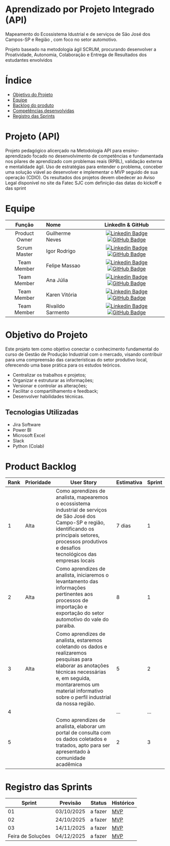 # Aprendizado por Projeto Integrado (API) 
Mapeamento do Ecossistema Idustrial e de serviços de São José dos Campos-SP e Região , com foco  no setor automotivo.

Projeto baseado na metodologia ágil SCRUM, procurando desenvolver a Proatividade, Autonomia, Colaboração e Entrega de Resultados dos estudantes envolvidos

# Índice
* [Objetivo do Projeto](#objetivo-do-projeto)
* [Equipe](#Equipe)
* [Backlog do produto](#Product-Backlog)
* [Competências desenvolvidas](#competências-desenvolvidas)
* [Registro das Sprints](#Registro-das-Sprints)


# Projeto (API) 
Projeto pedagógico alicerçado na Metodologia API para ensino-aprendizado focado no desenvolvimento de competências e fundamentada nos pilares de aprendizado com problemas reais (RPBL), validação externa e mentalidade ágil. 
Uso de estratégias para entender o problema, conceber uma solução viável ao desenvolver e implementar o MVP seguido de sua operação (CDIO). 
Os resultados dos projetos devem obedecer ao Aviso Legal disponível no site da Fatec SJC com definição das datas do kickoff e das sprint

# Equipe
|    Função     | Nome                                  |                                                                                                                                                      LinkedIn & GitHub                                                                                                                                                      |
| :-----------: | :------------------------------------ | :-------------------------------------------------------------------------------------------------------------------------------------------------------------------------------------------------------------------------------------------------------------------------------------------------------------------------: |
| Product Owner | Guilherme Neves     |     [![Linkedin Badge](https://img.shields.io/badge/Linkedin-blue?style=flat-square&logo=Linkedin&logoColor=white)](https://www.linkedin.com/in/) [![GitHub Badge](https://img.shields.io/badge/GitHub-111217?style=flat-square&logo=github&logoColor=white)](https://github.com/)              |
| Scrum Master  | Igor Rodrigo     | [![Linkedin Badge](https://img.shields.io/badge/Linkedin-blue?style=flat-square&logo=Linkedin&logoColor=white)](https://www.linkedin.com/in/) [![GitHub Badge](https://img.shields.io/badge/GitHub-111217?style=flat-square&logo=github&logoColor=white)](https://github.com/)     |
| Team Member   | Felipe Massao    |     [![Linkedin Badge](https://img.shields.io/badge/Linkedin-blue?style=flat-square&logo=Linkedin&logoColor=white)](https://www.linkedin.com/in/) [![GitHub Badge](https://img.shields.io/badge/GitHub-111217?style=flat-square&logo=github&logoColor=white)](https://github.com/)                                                                                                                |
|  Team Member  | Ana Júlia               |         [![Linkedin Badge](https://img.shields.io/badge/Linkedin-blue?style=flat-square&logo=Linkedin&logoColor=white)]([https://www.linkedin.com/in/](https://www.linkedin.com/in/anajuliacamargo/)) [![GitHub Badge](https://img.shields.io/badge/GitHub-111217?style=flat-square&logo=github&logoColor=white)](https://github.com/)        |
|  Team Member  | Karen Vitória                  |   [![Linkedin Badge](https://img.shields.io/badge/Linkedin-blue?style=flat-square&logo=Linkedin&logoColor=white)](https://www.linkedin.com/in/) [![GitHub Badge](https://img.shields.io/badge/GitHub-111217?style=flat-square&logo=github&logoColor=white)](https://github.com/)   |
|  Team Member  | Rivaildo Sarmento     |           [![Linkedin Badge](https://img.shields.io/badge/Linkedin-blue?style=flat-square&logo=Linkedin&logoColor=white)](https://www.linkedin.com/in/) [![GitHub Badge](https://img.shields.io/badge/GitHub-111217?style=flat-square&logo=github&logoColor=white)](https://github.com/)    


# Objetivo do Projeto
Este projeto tem como objetivo conectar o conhecimento fundamental do curso de Gestão de Produção Industrial com o mercado, visando contribuir para uma compreensão das características do setor produtivo local, oferecendo uma base prática para os estudos teóricos. 
* Centralizar os trabalhos e projetos;
* Organizar e estruturar as informações;
* Versionar e controlar as alterações;
* Facilitar o compartilhamento e feedback;
* Desenvolver habilidades técnicas.


## Tecnologias Utilizadas

* Jira Software
* Power BI
* Microsoft Excel
* Slack
* Python (Colab)
  



# Product Backlog

| Rank | Prioridade | User Story                                                                                                                                              | Estimativa | Sprint |
|------|------------|---------------------------------------------------------------------------------------------------------------------------------------------------------|------------|--------|
| 1    | Alta       | Como aprendizes de analista, mapearemos o ecossistema industrial de serviços de São José dos Campo-SP e região, identificando os principais setores, processos produtivos e desafios tecnológicos das empresas locais                                                    | 7 dias          | 1      |
| 2| Alta       |  Como aprendizes de analista, iniciaremos o levantamento das informações pertinentes aos processos de importação e exportação do setor automotivo do vale do paraiba.                                                                   | 8          | 1      |
| 3    | Alta       |  Como aprendizes de analista, estaremos coletando os dados e realizaremos pesquisas para elaborar as anotações técnicas necessárias e, em seguida, montararemos um material informativo  sobre o perfil industrial da nossa região.                                         | 5          | 2      |
| 4 |      |                                                                                                                                                   | ...        | ...    |
| 5  |      | Como aprendizes de analista, elaborar um portal de consulta com os dados coletados e tratados, apto para ser apresentado à comunidade acadêmica     | 2          | 3      |





  
# Registro das Sprints

| Sprint            | Previsão   | Status   | Histórico |
|-------------------|------------|----------|-----------|
| 01                | 03/10/2025 | a fazer  | [MVP](MVP/sp1.md)  |
| 02                | 24/10/2025 | a fazer  | [MVP](MVP/sp2.md)  |
| 03                | 14/11/2025 | a fazer  | [MVP](MVP/sp3.md)  |
| Feira de Soluções | 04/12/2025 | a fazer  | [MVP](#)  |

